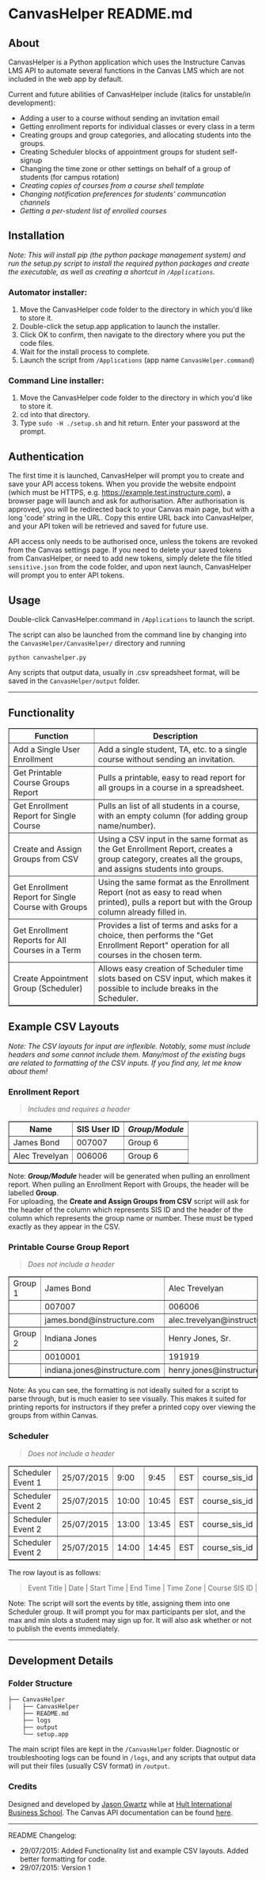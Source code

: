 **CanvasHelper README.md**
======

About
------

CanvasHelper is a Python application which uses the Instructure Canvas LMS API to automate several functions in the Canvas LMS which are not included in the web app by default.

Current and future abilities of CanvasHelper include (italics for unstable/in development):

- Adding a user to a course without sending an invitation email
- Getting enrollment reports for individual classes or every class in a term 
- Creating groups and group categories, and allocating students into the groups.
- Creating Scheduler blocks of appointment groups for student self-signup
- Changing the time zone or other settings on behalf of a group of students (for campus rotation)
- *Creating copies of courses from a course shell template*
- *Changing notification preferences for students' communcation channels*
- *Getting a per-student list of enrolled courses*




Installation
------
*Note: This will install pip (the python package management system) and run the setup.py 
script to install the required python packages and create the executable, as well 
as creating a shortcut in `/Applications`.*

### Automator installer:

1.	Move the CanvasHelper code folder to the directory in which you'd like to store it.
2.	Double-click the setup.app application to launch the installer.
3.	Click OK to confirm, then navigate to the directory where you put the code files.
4.	Wait for the install process to complete.
5.	Launch the script from `/Applications` (app name `CanvasHelper.command`)

### Command Line installer:

1.	Move the CanvasHelper code folder to the directory in which you'd like to store it.
2.	cd into that directory.
3.	Type `sudo -H ./setup.sh` and hit return. Enter your password at the prompt.




Authentication
------

The first time it is launched, CanvasHelper will prompt you to create and save your
API access tokens. When you provide the website endpoint (which must be HTTPS, 
e.g. https://example.test.instructure.com), a browser page will launch and ask for authorisation.
After authorisation is approved, you will be redirected back to your Canvas main page, but
with a long 'code' string in the URL. Copy this entire URL back into CanvasHelper, and
your API token will be retrieved and saved for future use.

API access only needs to be authorised once, unless the tokens are revoked from the Canvas
settings page. If you need to delete your saved tokens
from CanvasHelper, or need to add new tokens, simply delete the file titled `sensitive.json`
from the code folder, and upon next launch, CanvasHelper will prompt you to enter API tokens.


Usage
-----

Double-click CanvasHelper.command in `/Applications` to launch the script.

The script can also be launched from the command line by changing into the 
`CanvasHelper/CanvasHelper/` directory and running

	python canvashelper.py

Any scripts that output data, usually in .csv spreadsheet format, will be saved in the
`CanvasHelper/output` folder.


----------------------------

Functionality
-----

<table border = 1, style="width:100%">
	<tr>
		<th>Function</th>
		<th>Description</th>
	<tr>
		<td>Add a Single User Enrollment</td>
		<td>Add a single student, TA, etc. to a single course without sending an invitation.</td>
	</tr>
	<tr>
		<td>Get Printable Course Groups Report</td>
		<td>Pulls a printable, easy to read report for all groups in a course in a spreadsheet.</td>
	</tr>
	<tr>
		<td>Get Enrollment Report for Single Course</td>
		<td>Pulls an list of all students in a course, with an empty column (for adding group name/number).</td>
	</tr>
	<tr>
		<td>Create and Assign Groups from CSV</td>
		<td>Using a CSV input in the same format as the Get Enrollment Report, creates a group category, creates all the groups, and assigns students into groups.</td>
	</tr>
	<tr>
		<td>Get Enrollment Report for Single Course with Groups</td>
		<td>Using the same format as the Enrollment Report (not as easy to read when printed), pulls a report but with the Group column already filled in.</td>
	</tr>
	<tr>
		<td>Get Enrollment Reports for All Courses in a Term</td>
		<td>Provides a list of terms and asks for a choice, then performs the "Get Enrollment Report" operation for all courses in the chosen term.</td>
	</tr>
	<tr>
		<td>Create Appointment Group (Scheduler)</td>
		<td>Allows easy creation of Scheduler time slots based on CSV input, which makes it possible to include breaks in the Scheduler.</td>
	</tr>
</table>

Example CSV Layouts
-----

*Note: The CSV layouts for input are inflexible. Notably, some must include headers and some cannot include them. Many/most of the existing bugs are related to formatting of the CSV inputs. If you find any, let me know about them!*

### Enrollment Report  
>	*Includes and requires a header*

<table border = 1, style="width:100%">
	<tr>
		<th>Name</th>
		<th>SIS User ID</th>
		<th><em>Group/Module</em></th>
	</tr>
	<tr>
		<td>James Bond</td>
		<td>007007</td>
		<td>Group 6</td>
	</tr>
	<tr>
		<td>Alec Trevelyan</td>
		<td>006006</td>
		<td>Group 6</td>
	</tr>
</table>

Note: __*Group/Module*__ header will be generated when pulling an enrollment report. When pulling an Enrollment Report with Groups, the header will be labelled __Group__.  
For uploading, the __Create and Assign Groups from CSV__ script will ask for the header of the column which represents SIS ID and the header of the column which represents the group name or number. These must be typed exactly as they appear in the CSV.

### Printable Course Group Report
>	*Does not include a header*

<table border = 1, style="width:100%">
	<tr>
		<td>Group 1</td>
		<td>James Bond</td>
		<td>Alec Trevelyan</td>
	</tr>
	<tr>
		<td></td>
		<td>007007</td>
		<td>006006</td>
	</tr>
	<tr>
		<td></td>
		<td>james.bond@instructure.com</td>
		<td>alec.trevelyan@instructure.com</td>
	</tr>
	<tr></tr>
	<tr>
		<td>Group 2</td>
		<td>Indiana Jones</td>
		<td>Henry Jones, Sr.</td>
	</tr>
	<tr>
		<td></td>
		<td>0010001</td>
		<td>191919</td>
	</tr>
	<tr>
		<td></td>
		<td>indiana.jones@instructure.com</td>
		<td>henry.jones@instructure.com</td>
	</tr>		
</table>

Note: As you can see, the formatting is not ideally suited for a script to parse through, but is much easier to see visually. This makes it suited for printing reports for instructors if they prefer a printed copy over viewing the groups from within Canvas.

### Scheduler
>	*Does not include a header*

<table border = 1, style="width:100%">
	<tr>
	<tr>
		<td>Scheduler Event 1</td>
		<td>25/07/2015</td>
		<td>9:00</td>
		<td>9:45</td>
		<td>EST</td>
		<td>course_sis_id</td>
	</tr>
	<tr>
		<td>Scheduler Event 2</td>
		<td>25/07/2015</td>
		<td>10:00</td>
		<td>10:45</td>
		<td>EST</td>
		<td>course_sis_id</td>
	</tr>
	<tr>
		<td>Scheduler Event 2</td>
		<td>25/07/2015</td>
		<td>13:00</td>
		<td>13:45</td>
		<td>EST</td>
		<td>course_sis_id</td>
	</tr>
	<tr>
		<td>Scheduler Event 2</td>
		<td>25/07/2015</td>
		<td>14:00</td>
		<td>14:45</td>
		<td>EST</td>
		<td>course_sis_id</td>
	</tr>
</table>

The row layout is as follows:  
> Event Title | Date | Start Time | End Time | Time Zone | Course SIS ID |

Note: The script will sort the events by title, assigning them into one Scheduler group. It will prompt you for max participants per slot, and the max and min slots a student may sign up for. It will also ask whether or not to publish the events immediately.

----------------------------

Development Details
------

### Folder Structure

	├── CanvasHelper
	|   ├── CanvasHelper
		├── README.md
		├── logs
		├── output
		└── setup.app
The main script files are kept in the `/CanvasHelper` folder. Diagnostic or troubleshooting 
logs can be found in `/logs`, and any scripts that output data will put 
their files (usually CSV format) in `/output`.


### Credits
Designed and developed by [Jason Gwartz](https://www.github.com/jasongtz) while at [Hult International Business School](http://www.hult.edu).
The Canvas API documentation can be found [here](https://canvas.instructure.com/doc/api/).

------------


README Changelog:
-	29/07/2015: Added Functionality list and example CSV layouts. Added better formatting for code. <br>
-	29/07/2015: Version 1

